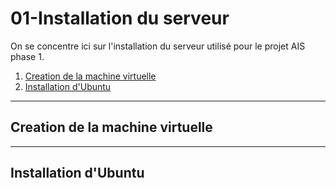 # 01-Installation du serveur

On se concentre ici sur l'installation du serveur utilisé pour le projet AIS phase 1.

1. [Creation de la machine virtuelle](#creation-de-la-machine-virtuelle)
2. [Installation d'Ubuntu](#Installation-d'Ubuntu)

---

## Creation de la machine virtuelle



---

## Installation d'Ubuntu

